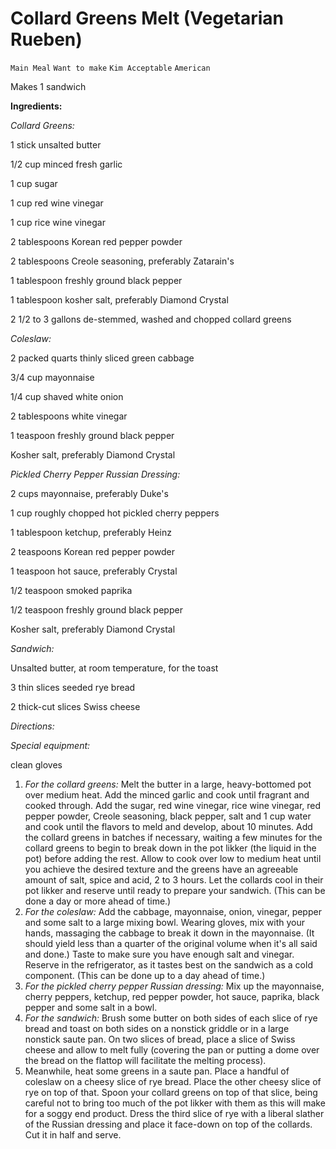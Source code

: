 # Collard Greens Melt (Vegetarian Rueben)

`Main Meal` `Want to make` `Kim Acceptable` `American`

Makes 1 sandwich 

**Ingredients:**

_Collard Greens:_

1 stick unsalted butter

1/2 cup minced fresh garlic 

1 cup sugar 

1 cup red wine vinegar 

1 cup rice wine vinegar 

2 tablespoons Korean red pepper powder 

2 tablespoons Creole seasoning, preferably Zatarain's 

1 tablespoon freshly ground black pepper 

1 tablespoon kosher salt, preferably Diamond Crystal 

2 1/2 to 3 gallons de-stemmed, washed and chopped collard greens 

_Coleslaw:_

2 packed quarts thinly sliced green cabbage

3/4 cup mayonnaise

1/4 cup shaved white onion 

2 tablespoons white vinegar 

1 teaspoon freshly ground black pepper 

Kosher salt, preferably Diamond Crystal 

_Pickled Cherry Pepper Russian Dressing:_

2 cups mayonnaise, preferably Duke's

1 cup roughly chopped hot pickled cherry peppers

1 tablespoon ketchup, preferably Heinz 

2 teaspoons Korean red pepper powder 

1 teaspoon hot sauce, preferably Crystal 

1/2 teaspoon smoked paprika 

1/2 teaspoon freshly ground black pepper 

Kosher salt, preferably Diamond Crystal 

_Sandwich:_

Unsalted butter, at room temperature, for the toast

3 thin slices seeded rye bread

2 thick-cut slices Swiss cheese 

_Directions:_

_Special equipment:_

clean gloves

1. _For the collard greens:_ Melt the butter in a large, heavy-bottomed pot over medium heat. Add the minced garlic and cook until fragrant and cooked through. Add the sugar, red wine vinegar, rice wine vinegar, red pepper powder, Creole seasoning, black pepper, salt and 1 cup water and cook until the flavors to meld and develop, about 10 minutes. Add the collard greens in batches if necessary, waiting a few minutes for the collard greens to begin to break down in the pot likker (the liquid in the pot) before adding the rest. Allow to cook over low to medium heat until you achieve the desired texture and the greens have an agreeable amount of salt, spice and acid, 2 to 3 hours. Let the collards cool in their pot likker and reserve until ready to prepare your sandwich. (This can be done a day or more ahead of time.)
2. _For the coleslaw:_ Add the cabbage, mayonnaise, onion, vinegar, pepper and some salt to a large mixing bowl. Wearing gloves, mix with your hands, massaging the cabbage to break it down in the mayonnaise. (It should yield less than a quarter of the original volume when it's all said and done.) Taste to make sure you have enough salt and vinegar. Reserve in the refrigerator, as it tastes best on the sandwich as a cold component. (This can be done up to a day ahead of time.)
3. _For the pickled cherry pepper Russian dressing:_ Mix up the mayonnaise, cherry peppers, ketchup, red pepper powder, hot sauce, paprika, black pepper and some salt in a bowl.
4. _For the sandwich:_ Brush some butter on both sides of each slice of rye bread and toast on both sides on a nonstick griddle or in a large nonstick saute pan. On two slices of bread, place a slice of Swiss cheese and allow to melt fully (covering the pan or putting a dome over the bread on the flattop will facilitate the melting process).
5. Meanwhile, heat some greens in a saute pan. Place a handful of coleslaw on a cheesy slice of rye bread. Place the other cheesy slice of rye on top of that. Spoon your collard greens on top of that slice, being careful not to bring too much of the pot likker with them as this will make for a soggy end product. Dress the third slice of rye with a liberal slather of the Russian dressing and place it face-down on top of the collards. Cut it in half and serve.
